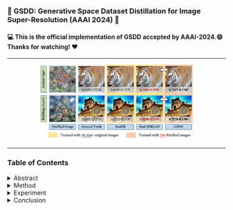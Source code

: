 ### :book: **GSDD: Generative Space Dataset Distillation for Image Super-Resolution (AAAI 2024)** :tada:

#### :computer: This is the official implementation of GSDD accepted by AAAI-2024.:smile: Thanks for watching! :heart:

***

<div align=center>
<img src=https://github.com/eric930711/GSDD/blob/main/Figure/R1.png#pic_center width=70% />
</div>

***

### Table of Contents

<details>
  <summary>Abstract</summary>
  
> **Single image super-resolution (SISR), especially in the real world, usually builds a large amount of LR-HR image pairs to learn representations that contain rich textural and structural information. However, relying on massive data for model training not only reduces training efficiency, but also causes heavy data storage burdens. In this paper, we attempt a pioneering study on dataset distillation (DD) for SISR problems to explore how data could be slimmed and compressed for the
task. Unlike previous coreset selection methods which select a few typical examples directly from the original data, we remove the limitation that the selected data cannot be further edited, and propose to synthesize and optimize samples to preserve more task-useful representations. Concretely, by utilizing pre-trained GANs as a suitable approximation of realistic data distribution, we propose GSDD, which distills data in a latent generative space based on GAN-inversion techniques. By optimizing them to match with the practical data distribution in an informative feature space, the distilled data could then be synthesized. Experimental results demonstrate that when trained with our distilled data, GSDD can achieve comparable performance to the state-of-the-art (SOTA) SISR algorithms, while a nearly ×8 increase in training efficiency and a saving of almost 93.2% data storage space can be realized. Further experiments on challenging real-world data also demonstrate the promising generalization ability of GSDD.**
</details>

<details>
  <summary>Method</summary>
  
  ![GSDD](https://github.com/eric930711/GSDD/blob/main/Figure/Framework.png)

</details>

<details>
  <summary>Experiment</summary>


  **Our experimental datasets include [OST](https://github.com/xinntao/SFTGAN?tab=readme-ov-file#ost-dataset) and [DPED](https://people.ee.ethz.ch/~ihnatova/).**
  
  <details>
    <summary>Quantitative Comparison</summary>
    
  <img src=https://github.com/eric930711/GSDD/blob/main/Figure/R8.png width=80% />
  <figure class="half">
  <img src=https://github.com/eric930711/GSDD/blob/main/Figure/R9.png width=40% />
  <img src=https://github.com/eric930711/GSDD/blob/main/Figure/R10.png width=40% />
  </figure>
    
  </details>
  <details>
    <summary>Qualitative Presentation</summary>
    
  <img src=https://github.com/eric930711/GSDD/blob/main/Figure/R2.png width=80% />
  <img src=https://github.com/eric930711/GSDD/blob/main/Figure/R3.png width=80% />
    
  </details>
  <details>
    <summary>Distilled Samples</summary>
    
  <img src=https://github.com/eric930711/GSDD/blob/main/Figure/R4.png width=80% />  
  <img src=https://github.com/eric930711/GSDD/blob/main/Figure/R5.png width=80% />
    
  </details>
  <details>
  <summary>Ablation Study</summary>
  
<figure class="half">
  <img src=https://github.com/eric930711/GSDD/blob/main/Figure/R6.png width=40% />
  <img src=https://github.com/eric930711/GSDD/blob/main/Figure/R7.png width=40% />
</figure>
</details>

</details>

<details>
  <summary>Conclusion</summary>
  
 > **This paper focuses on exploring the possibility of applying DD to benefit low-level CV tasks (especially for SISR). Overall, we propose a GSDD framework that optimizes and synthesizes training samples by the GAN-inversion manipulation in a latent generative space. Our optimization process is based on a distribution- matching data condensation strategy, so that the SISR network can have comparable performance to models trained on the original dataset. We further improve the approach by proposing a distillation loss with the regularization term R. Finally, we demonstrate its effectiveness via extensive experiments. We achieve a competitive performance compared to SOTA SISR solutions under the premise of a nearly ×8 increase in training efficiency and a saving of almost 93.2% data storage space. We wish that the study opens a new perspective in SR research and expect to see it facilitates more practical applications in the future.**
</details>
 
</details>



